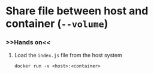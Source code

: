 # Share file between host and container (`--volume`)

### >>Hands on<<

1. Load the `index.js` file from the host system

    ```
    docker run -v <host>:<container>
    ```
